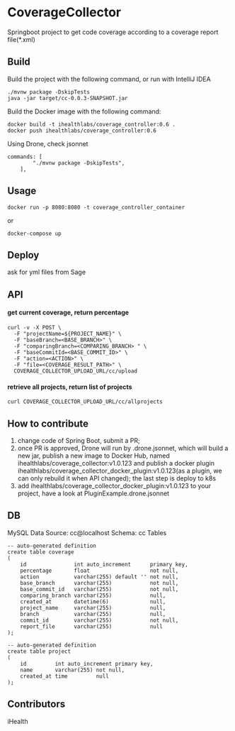 # CoverageCollector

Springboot project to get code coverage according to a coverage report file(*.xml) 

## Build

Build the project with the following command, or run with IntelliJ IDEA

```Shell
./mvnw package -DskipTests
java -jar target/cc-0.0.3-SNAPSHOT.jar
```

Build the Docker image with the following command:

```Shell
docker build -t ihealthlabs/coverage_controller:0.6 .
docker push ihealthlabs/coverage_controller:0.6
```

Using Drone, check jsonnet
```Shell
commands: [
        "./mvnw package -DskipTests",
    ],
```


## Usage

```Shell
docker run -p 8080:8080 -t coverage_controller_container
```

or

```Shell
docker-compose up
```

## Deploy
ask for yml files from Sage

## API
#### get current coverage, return percentage
```Shell
curl -v -X POST \
  -F "projectName=${PROJECT_NAME}" \
  -F "baseBranch=<BASE_BRANCH>" \
  -F "comparingBranch=<COMPARING_BRANCH> " \
  -F "baseCommitId=<BASE_COMMIT_ID>" \
  -F "action=<ACTION>" \
  -F "file=<COVERAGE_RESULT_PATH>" \
  COVERAGE_COLLECTOR_UPLOAD_URL/cc/upload
```
#### retrieve all projects, return list of projects
```Shell
curl COVERAGE_COLLECTOR_UPLOAD_URL/cc/allprojects
```
## How to contribute
1. change code of Spring Boot, submit a PR;
2. once PR is approved, Drone will run by .drone.jsonnet, 
which will build a new jar, publish a new image to Docker Hub, named ihealthlabs/coverage_collector:v1.0.123
and publish a docker plugin
ihealthlabs/coverage_collector_docker_plugin:v1.0.123(as a plugin, we can only rebuild it when API changed);
the last step is deploy to k8s
3. add ihealthlabs/coverage_collector_docker_plugin:v1.0.123 to your project, have a look at
PluginExample.drone.jsonnet

## DB
MySQL Data Source: cc@localhost Schema: cc 
Tables
```Shell
-- auto-generated definition
create table coverage
(
    id               int auto_increment      primary key,
    percentage       float                   not null,
    action           varchar(255) default '' not null,
    base_branch      varchar(255)            not null,
    base_commit_id   varchar(255)            not null,
    comparing_branch varchar(255)            null,
    created_at       datetime(6)             null,
    project_name     varchar(255)            null,
    branch           varchar(255)            null,
    commit_id        varchar(255)            not null,
    report_file      varchar(255)            null
);

-- auto-generated definition
create table project
(
    id         int auto_increment primary key,
    name       varchar(255) not null,
    created_at time         null
);
```


## Contributors
iHealth
